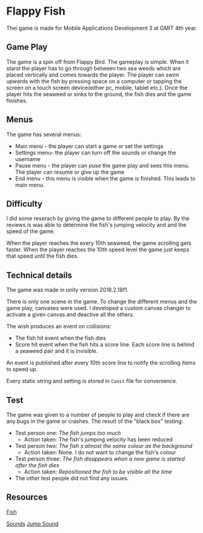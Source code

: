 # Flappy Fish
Thei game is made for Mobile Applications Development 3 at GMIT 4th year.

## Game Play
The game is a spin off from Flappy Bird. The gameplay is simple. When it starst the player has to go through between two sea weeds which are placed vertically and comes towards the player. The player can swim upwards with the fish by pressing space on a computer or tapping the screen on a touch screen device(either pc, mobile, tablet etc.). Once the player hits the seaweed or sinks to the ground, the fish dies and the game finishes.
## Menus
The game has several menus:
* Main menu - the player can start a game or set the settings
* Settings menu- the player can turn off the sounds or change the username
* Pause menu - the player can puse the game play and sees this menu. The player can resume or give up the game
* End menu - this menu is visible when the game is finished. This leads to main menu.
## Difficulty
I did some reserach by giving the game to different people to play. By the reviews is was able to determine the fish's jumping velocity and and the speed of the game.

When the player reaches the every 10th seaweed, the game scrolling gets faster. When the player reaches the 10th speed level the game just keeps that speed until the fish dies.

## Technical details
The game was made in unity version 2018.2.18f1.

There is only one scene in the game. To change the different menus and the game play, canvases were used. I developed a custom canvas changer to activate a given canvas and deactive all the others.

The wish produces an event on collisions:
* The fish hit event when the fish dies
* Score hit event when the fish hits a score line. Each score line is behind a seaweed pair and it is invisible.

An event is published after every 10th score line to notify the scrolling items to speed up.

Every static string and setting is stored in `Const` file for convenience.

## Test
The game was given to a number of people to play and check if there are any bugs in the game or crashes. The result of the "black box" testing:
* Test person one: _The fish jumps too much_
    * Action taken: The fish's jumping velocity has been reduced
* Test person two: _The fish s almost the same colour as the background_
    * Action taken: None. I do not want to change the fish's colour
* Test person three: _The fish disappears when a new game is started after the fish dies_
    * Action taken: _Repositioned the fish to be visible all the time_
* The other test people did not find any issues.

## Resources
[Fish](https://www.google.ie/url?sa=i&rct=j&q=&esrc=s&source=images&cd=&cad=rja&uact=8&ved=2ahUKEwijqOni_fvdAhUrsqQKHSkMDbMQjhx6BAgBEAM&url=https%3A%2F%2Fbr.vexels.com%2Fpng-svg%2Fprevisualizar%2F143215%2Fdesenhos-animados-roxos-dos-peixes&psig=AOvVaw20goE1hj6kjL6bUrNleuuU&ust=1539264620982581)

[Sounds](http://soundbible.com/tags-fish.html)
[Jump Sound](http://d2s0dwtr0maev1.cloudfront.net/animals/fish/fish_small_jump_06.mp3)